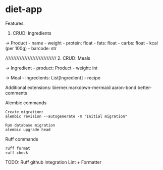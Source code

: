 # diet-app

Features:

1. CRUD: Ingredients

-> Product
    - name
    - weight
    - protein: float
    - fats: float
    - carbs: float
    - kcal (per 100g)
    - barcode: str

////////////////////////////////
2. CRUD: Meals

-> Ingredient
    - product: Product
    - weight: int

-> Meal
    - ingredients: List[Ingredient]
    - recipe



Additional extensions:
bierner.markdown-mermaid
aaron-bond.better-comments

Alembic commands

```
Create migration:
alembic revision --autogenerate -m "Initial migration"

Run database migration
alembic upgrade head
```
Ruff commands
```
ruff format
ruff check
```

TODO: Ruff github integration Lint + Formatter